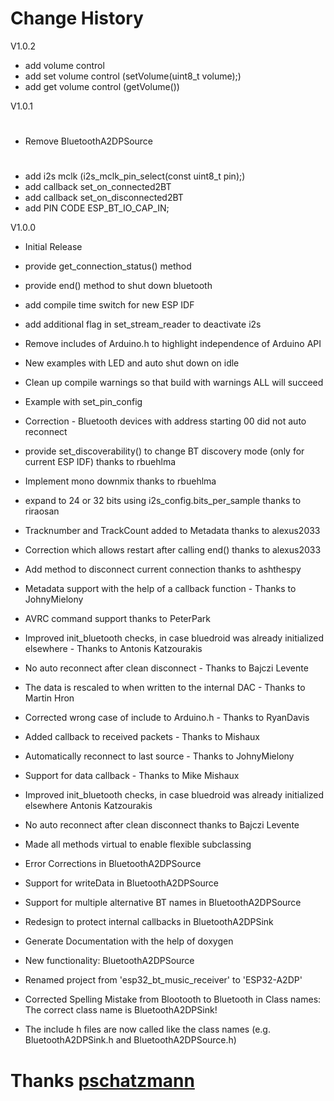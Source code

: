 
# Change History

V1.0.2
- add volume control 
- add set volume control (setVolume(uint8_t volume);)
- add get volume control (getVolume())


V1.0.1
#
- Remove BluetoothA2DPSource
#
- add i2s mclk (i2s_mclk_pin_select(const uint8_t pin);)
- add callback set_on_connected2BT
- add callback set_on_disconnected2BT
- add PIN CODE ESP_BT_IO_CAP_IN; 



V1.0.0

- Initial Release

- provide get_connection_status() method
- provide end() method to shut down bluetooth
- add compile time switch for new ESP IDF
- add additional flag in set_stream_reader to deactivate i2s
- Remove includes of Arduino.h to highlight independence of Arduino API
- New examples with LED and auto shut down on idle
- Clean up compile warnings so that build with warnings ALL will succeed
- Example with set_pin_config
- Correction - Bluetooth devices with address starting 00 did not auto reconnect
- provide set_discoverability() to change BT discovery mode (only for current ESP IDF) thanks to rbuehlma
- Implement mono downmix thanks to rbuehlma
- expand to 24 or 32 bits using i2s_config.bits_per_sample thanks to riraosan
- Tracknumber and TrackCount added to Metadata thanks to alexus2033
- Correction which allows restart after calling end() thanks to alexus2033
- Add method to disconnect current connection thanks to ashthespy
- Metadata support with the help of a callback function - Thanks to JohnyMielony
- AVRC command support thanks to PeterPark
- Improved init_bluetooth checks, in case bluedroid was already initialized elsewhere - Thanks to Antonis Katzourakis
- No auto reconnect after clean disconnect - Thanks to Bajczi Levente
- The data is rescaled to when written to the internal DAC - Thanks to Martin Hron
- Corrected wrong case of include to Arduino.h - Thanks to RyanDavis
- Added callback to received packets - Thanks to Mishaux
- Automatically reconnect to last source - Thanks to JohnyMielony
- Support for data callback - Thanks to Mike Mishaux
- Improved init_bluetooth checks, in case bluedroid was already initialized elsewhere Antonis Katzourakis
- No auto reconnect after clean disconnect thanks to Bajczi Levente
- Made all methods virtual to enable flexible subclassing
- Error Corrections in BluetoothA2DPSource
- Support for writeData in BluetoothA2DPSource
- Support for multiple alternative BT names in BluetoothA2DPSource
- Redesign to protect internal callbacks in BluetoothA2DPSink
- Generate Documentation with the help of doxygen
- New functionality: BluetoothA2DPSource
- Renamed project from 'esp32_bt_music_receiver' to 'ESP32-A2DP'
- Corrected Spelling Mistake from Blootooth to Bluetooth in Class names: The correct class name is BluetoothA2DPSink!
- The include h files are now called like the class names (e.g. BluetoothA2DPSink.h and BluetoothA2DPSource.h)


# Thanks [pschatzmann](https://github.com/pschatzmann)
